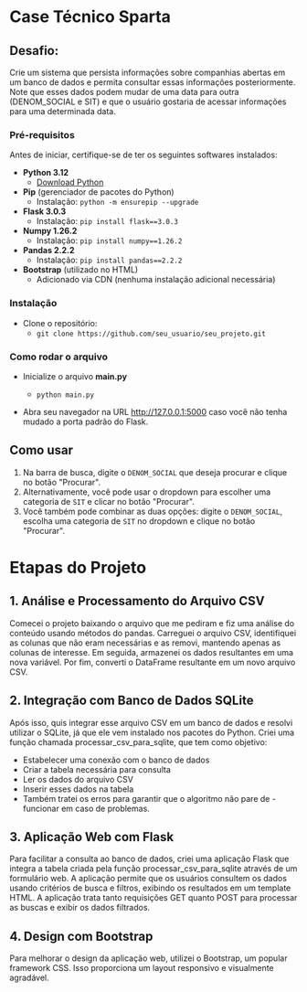 # Case Técnico Sparta

## Desafio:
Crie um sistema que persista informações sobre companhias abertas em um banco de dados e permita consultar essas informações posteriormente. Note que esses dados podem mudar de uma data para outra (DENOM_SOCIAL e SIT) e que o usuário gostaria de acessar informações para uma determinada data.

### Pré-requisitos

Antes de iniciar, certifique-se de ter os seguintes softwares instalados:

- **Python 3.12**
  - [Download Python](https://www.python.org/downloads/)
- **Pip** (gerenciador de pacotes do Python)
  - Instalação: `python -m ensurepip --upgrade`
- **Flask 3.0.3**
  - Instalação: `pip install flask==3.0.3`
- **Numpy 1.26.2**
  - Instalação: `pip install numpy==1.26.2`
- **Pandas 2.2.2**
  - Instalação: `pip install pandas==2.2.2`
- **Bootstrap** (utilizado no HTML)
  - Adicionado via CDN (nenhuma instalação adicional necessária)



### Instalação

- Clone o repositório:
  - `git clone https://github.com/seu_usuario/seu_projeto.git`

### Como rodar o arquivo

- Inicialize o arquivo **main.py**
  - `python main.py`

- Abra seu navegador na URL http://127.0.0.1:5000 caso você não tenha mudado a porta padrão do Flask.

## Como usar

1. Na barra de busca, digite o `DENOM_SOCIAL` que deseja procurar e clique no botão "Procurar".
2. Alternativamente, você pode usar o dropdown para escolher uma categoria de `SIT` e clicar no botão "Procurar".
3. Você também pode combinar as duas opções: digite o `DENOM_SOCIAL`, escolha uma categoria de `SIT` no dropdown e clique no botão "Procurar".

# Etapas do Projeto
## 1. Análise e Processamento do Arquivo CSV

Comecei o projeto baixando o arquivo que me pediram e fiz uma análise do conteúdo usando métodos do pandas. Carreguei o arquivo CSV, identifiquei as colunas que não eram necessárias e as removi, mantendo apenas as colunas de interesse. Em seguida, armazenei os dados resultantes em uma nova variável. Por fim, converti o DataFrame resultante em um novo arquivo CSV.

## 2. Integração com Banco de Dados SQLite

Após isso, quis integrar esse arquivo CSV em um banco de dados e resolvi utilizar o SQLite, já que ele vem instalado nos pacotes do Python. Criei uma função chamada processar_csv_para_sqlite, que tem como objetivo:

- Estabelecer uma conexão com o banco de dados
- Criar a tabela necessária para consulta
- Ler os dados do arquivo CSV
- Inserir esses dados na tabela
- Também tratei os erros para garantir que o algoritmo não pare de - funcionar em caso de problemas.

## 3. Aplicação Web com Flask

Para facilitar a consulta ao banco de dados, criei uma aplicação Flask que integra a tabela criada pela função processar_csv_para_sqlite através de um formulário web. A aplicação permite que os usuários consultem os dados usando critérios de busca e filtros, exibindo os resultados em um template HTML. A aplicação trata tanto requisições GET quanto POST para processar as buscas e exibir os dados filtrados.

## 4. Design com Bootstrap

Para melhorar o design da aplicação web, utilizei o Bootstrap, um popular framework CSS. Isso proporciona um layout responsivo e visualmente agradável.
